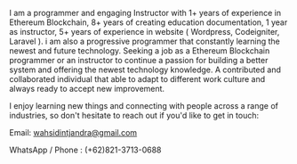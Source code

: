 I am a programmer and engaging Instructor with 1+ years of experience in Ethereum Blockchain, 8+ years of creating education documentation, 1 year as instructor, 5+ years of experience in website ( Wordpress, Codeigniter, Laravel ). i am also a progressive programmer that constantly learning the newest and future technology. Seeking a job as a Ethereum Blockchain programmer or an instructor to continue a passion for building a better system and offering the newest technology knowledge. A contributed and collaborated individual that able to adapt to different work culture and always ready to accept new improvement.

I enjoy learning new things and connecting with people across a range of industries, so don't hesitate to reach out if you'd like to get in touch:

Email: wahsidintjandra@gmail.com

WhatsApp / Phone : (+62)821-3713-0688
